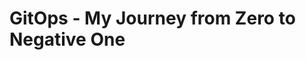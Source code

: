 # GitOps - My Journey from Zero to Negative One

<!--


we can't have nive things


At the dawn of time, when times were harsh,
an APPLICATION
    runs on a MACHINE
=> "It works on my machine"

then, after decoupling the application from the machine,
an APPLICATION
	runs on an OS
		that operates a MACHINE
=> "It works on my OS"

because we still thought the application was too close from the machine (and because applications started having expectations about the underlying OS)
an APPLICATION
	runs on GUEST OS
		in a VM
			on a HOST OS
				that operates the MACHINE
=> "It works in my VM"

when virtual machines got too slow for our speed greed,
an APPLICATION
	runs on HALF AN OS
		isolated in a CONTAINER
			sharing its other half with a HOST OS
				that operates the MACHINE
=> "It works in my container"

but, thanks the gods, today,
an APPLICATION
	runs on HALF AN OS
		isolated in its CONTAINER
			wrapped by a POD
				part of a REPLICA SET
					managed by a DEPLOYMENT
						running on KUBERNETES-FIRST OS
							in a VM (you really didn't think they'd go away so easily)
								forming a CLUSTER
									provisioned in the CLOUD
=> "It works on my cluster"

Application release management has never been so streamlined.

-->


<!--


at the essence of the universe is the application


create a web app

ls

```
📁 ..
  📁 .
    📑 README.md
```

make it simple
start with a greeter
use .NET (hey, nobody is perfect)
call it hello

dotnet new create "web" --name "Martin.Hello" --exclude-launch-settings --output ./applications/hello

```
The template "ASP.NET Core Empty" was created successfully.

Processing post-creation actions...
Restoring ...\applications\hello\Martin.Hello.csproj:
  Determining projects to restore...
  Restored ...\applications\hello\Martin.Hello.csproj (in 87 ms).
Restore succeeded.
```

ls

```diff
📁 ..
  📁 .
+   📁 applications
+     🧾 appsettings.Development.json
+     🧾 appsettings.json
+     🧾 Martin.Hello.csproj
+     🧾 Program.cs
    📑 README.md
```

Program.cs

```cs
        var builder = WebApplication.CreateBuilder(args);
        var app = builder.Build();

        app.MapGet("/", () => "Hello World!");

        app.Run();
```

dotnet run --project ./applications/hello

```
info: Microsoft.Hosting.Lifetime[14]
      Now listening on: http://localhost:5000
info: Microsoft.Hosting.Lifetime[0]
      Application started. Press Ctrl+C to shut down.
info: Microsoft.Hosting.Lifetime[0]
      Hosting environment: Production
info: Microsoft.Hosting.Lifetime[0]
      Content root path: ...\applications\hello
```

of course if we navigate to http://localhost:5000, it will show

```
Hello World!
```

But I don't want to open and fiddle around with my browser all the time, because I'm lazy, so I'll create a `hello.http` file and use [REST Client for Visual Studio Code](https://marketplace.visualstudio.com/items?itemName=humao.rest-client) instead.

ls

```diff
📁 ..
  📁 .
    📁 applications
      🧾 appsettings.Development.json
      🧾 appsettings.json
+     🌐 hello.http
      🧾 Martin.Hello.csproj
      🧾 Program.cs
    📑 README.md
```

hello.http

```http
@BASE_URL = "http://localhost:5000"

GET {{BASE_URL}}
```

Trying that out will slap you back in the face with an unkind error message:

> The connection was rejected. Either the requested service isn’t running on the requested server/port, the proxy settings in vscode are misconfigured, or a firewall is blocking requests. Details: RequestError: connect ECONNREFUSED 127.0.0.1:443.

The silly solution here being to remove the quotes around the value of `@BASE_URL = "http://localhost:5000"`, because we can't have nice things.

hello.http

```diff
- @BASE_URL = "http://localhost:5000"
+ @BASE_URL =  http://localhost:5000
```

define its behavior
    GET /       => "Hello.", plain text
    GET /<name> => "Hello, <name>."
simple web api

hello.http

```http
@BASE_URL = http://localhost:5000

###############################################################################
# This should return "Hello.", plain-text.

GET {{BASE_URL}}/

###############################################################################
# @prompt NAME
# This should return "Hello, <NAME>.", plain-text.

GET {{BASE_URL}}/{{NAME}}
```


Program.cs

```cs
        var builder = WebApplication.CreateBuilder(args);
        var app = builder.Build();

/* - */ app.MapGet("/", () => "Hello World!");

/* + */ app.MapGet("/", () => "Hello.");
/* + */ app.MapGet("/{name}", (string name) => $"Hello, {name}.");

        app.Run();
```

Restarting the application while developing is becoming quite tedious already, so I should use `dotnet watch run` instead of `dotnet run`.

Now http://localhost:5000/Martin returns

```
Hello, Martin.
```

if you're committing to Git, you'll notice the `bin` and `obj` folders are massively full of compiler-generated 💩. I'll make myself a `.gitignore` to save my bandwidth.

ls

```diff
📁 ..
  📁 .
    📁 applications
+     ✋ .gitignore
      🧾 appsettings.Development.json
      🧾 appsettings.json
      🌐 hello.http
      🧾 Martin.Hello.csproj
      🧾 Program.cs
    📑 README.md
```

.gitignore

```
bin/
obj/
```

now that we've got our application, we must build it, and ship it.
easy just press F5, right?
well, no, we need to properly build it, package it, and deploy it.
but there is a problem: I never learned how to do that in Uni, I've always pressed F5!
because, remember: we can't have nice things (some malevolent among you will have said that a first time when I mentioned the use of .NET)

dotnet publish "/tmp/builder" --configuration Release --no-self-contained --output "/tmp/builder/publish"

dotnet publish                  -> which, pretty much indicates what we want to do here
"/tmp/builder"                  -> the path to the applitation project to build
--configuration Release         -> .NET build configurations bundle compiler options.
                                   The default configuration is 'Debug'; it has compiler options to output debugging information.
                                   The other built-in configuration to 'Release', which has options to request make the compiler optimize your code harder.
--no-self-contained             -> Self-contained applications bundle the .NET runtime along with your own code.
                                   Rather, I'll make a prerequisite for anyone wanting to run my greeter application to install the .NET runtime.
                                   Between the ASP.NET Core Runtime, the .NET Desktop Runtime and then .NET Runtime listed on https://dotnet.microsoft.com/en-us/download/dotnet/7.0,
                                   this will confuse everyone! Just the ASP.NET one has seven options to install it on windows!
                                   Again, we can't have nice things, I'm just doing my part.
--output "/tmp/builder/publish" -> The output directory to place the published application in.

save it into a script, call it publish-me-daddy.ps1

admire the published results
run te published app
it works (of course, it's mine! That feeling wont last for long, though)

-->


<!--

oh my godness, containers!

-->


